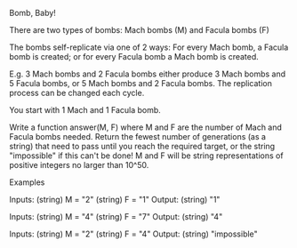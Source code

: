 Bomb, Baby!

There are two types of bombs: Mach bombs (M) and Facula bombs (F)

The bombs self-replicate via one of 2 ways: For every Mach bomb, a Facula bomb is created; or for every Facula bomb a Mach bomb is created.

E.g. 3 Mach bombs and 2 Facula bombs either produce 3 Mach bombs and 5 Facula bombs, or 5 Mach bombs and 2 Facula bombs. The replication process can be changed each cycle.

You start with 1 Mach and 1 Facula bomb.

Write a function answer(M, F) where M and F are the number of Mach and Facula bombs needed. Return the fewest number of generations (as a string) that need to pass until you reach the required target, or the string "impossible" if this can't be done! M and F will be string representations of positive integers no larger than 10^50.

Examples

Inputs: (string) M = "2" (string) F = "1" Output: (string) "1"

Inputs: (string) M = "4" (string) F = "7" Output: (string) "4"

Inputs: (string) M = "2" (string) F = "4" Output: (string) "impossible"

